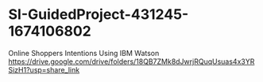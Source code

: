 # SI-GuidedProject-431245-1674106802
Online Shoppers Intentions Using IBM Watson
https://drive.google.com/drive/folders/18QB7ZMk8dJwrjRQuqUsuas4x3YRSizH1?usp=share_link
